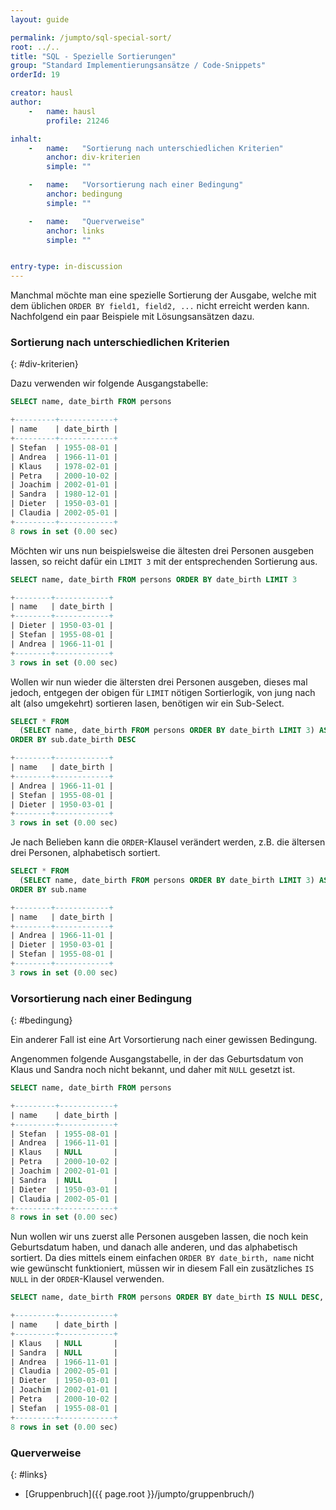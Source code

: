 ```yaml
---
layout: guide

permalink: /jumpto/sql-special-sort/
root: ../..
title: "SQL - Spezielle Sortierungen"
group: "Standard Implementierungsansätze / Code-Snippets"
orderId: 19

creator: hausl
author:
    -   name: hausl
        profile: 21246

inhalt:
    -   name:   "Sortierung nach unterschiedlichen Kriterien"
        anchor: div-kriterien
        simple: ""

    -   name:   "Vorsortierung nach einer Bedingung"
        anchor: bedingung
        simple: ""

    -   name:   "Querverweise"
        anchor: links
        simple: ""


entry-type: in-discussion
---
```


Manchmal möchte man eine spezielle Sortierung der Ausgabe, welche mit dem üblichen
`ORDER BY field1, field2, ...` nicht erreicht werden kann. Nachfolgend ein paar Beispiele
mit Lösungsansätzen dazu.


### Sortierung nach unterschiedlichen Kriterien
{: #div-kriterien}

Dazu verwenden wir folgende Ausgangstabelle:

~~~ sql
SELECT name, date_birth FROM persons

+---------+------------+
| name    | date_birth |
+---------+------------+
| Stefan  | 1955-08-01 |
| Andrea  | 1966-11-01 |
| Klaus   | 1978-02-01 |
| Petra   | 2000-10-02 |
| Joachim | 2002-01-01 |
| Sandra  | 1980-12-01 |
| Dieter  | 1950-03-01 |
| Claudia | 2002-05-01 |
+---------+------------+
8 rows in set (0.00 sec)
~~~


Möchten wir uns nun beispielsweise die ältesten drei Personen ausgeben lassen,
so reicht dafür ein `LIMIT 3` mit der entsprechenden Sortierung aus.

~~~ sql
SELECT name, date_birth FROM persons ORDER BY date_birth LIMIT 3

+--------+------------+
| name   | date_birth |
+--------+------------+
| Dieter | 1950-03-01 |
| Stefan | 1955-08-01 |
| Andrea | 1966-11-01 |
+--------+------------+
3 rows in set (0.00 sec)
~~~


Wollen wir nun wieder die ältersten drei Personen ausgeben, dieses mal jedoch, entgegen der obigen für `LIMIT` nötigen Sortierlogik,
 von jung nach alt (also umgekehrt) sortieren lasen, benötigen wir ein Sub-Select.

~~~ sql
SELECT * FROM
  (SELECT name, date_birth FROM persons ORDER BY date_birth LIMIT 3) AS sub
ORDER BY sub.date_birth DESC

+--------+------------+
| name   | date_birth |
+--------+------------+
| Andrea | 1966-11-01 |
| Stefan | 1955-08-01 |
| Dieter | 1950-03-01 |
+--------+------------+
3 rows in set (0.00 sec)
~~~


Je nach Belieben kann die `ORDER`-Klausel verändert werden, z.B. die ältersen drei Personen, alphabetisch sortiert.

~~~ sql
SELECT * FROM
  (SELECT name, date_birth FROM persons ORDER BY date_birth LIMIT 3) AS sub
ORDER BY sub.name

+--------+------------+
| name   | date_birth |
+--------+------------+
| Andrea | 1966-11-01 |
| Dieter | 1950-03-01 |
| Stefan | 1955-08-01 |
+--------+------------+
3 rows in set (0.00 sec)
~~~


### Vorsortierung nach einer Bedingung
{: #bedingung}

Ein anderer Fall ist eine Art Vorsortierung nach einer gewissen Bedingung.

Angenommen folgende Ausgangstabelle, in der das Geburtsdatum von
Klaus und Sandra noch nicht bekannt, und daher mit `NULL` gesetzt ist.

~~~ sql
SELECT name, date_birth FROM persons

+---------+------------+
| name    | date_birth |
+---------+------------+
| Stefan  | 1955-08-01 |
| Andrea  | 1966-11-01 |
| Klaus   | NULL       |
| Petra   | 2000-10-02 |
| Joachim | 2002-01-01 |
| Sandra  | NULL       |
| Dieter  | 1950-03-01 |
| Claudia | 2002-05-01 |
+---------+------------+
8 rows in set (0.00 sec)
~~~


Nun wollen wir uns zuerst alle Personen ausgeben lassen, die noch kein Geburtsdatum haben,
und danach alle anderen, und das alphabetisch sortiert. Da dies mittels einem einfachen
`ORDER BY date_birth, name` nicht wie gewünscht funktioniert, müssen wir in diesem Fall
ein zusätzliches `IS NULL` in der `ORDER`-Klausel verwenden.

~~~ sql
SELECT name, date_birth FROM persons ORDER BY date_birth IS NULL DESC, name

+---------+------------+
| name    | date_birth |
+---------+------------+
| Klaus   | NULL       |
| Sandra  | NULL       |
| Andrea  | 1966-11-01 |
| Claudia | 2002-05-01 |
| Dieter  | 1950-03-01 |
| Joachim | 2002-01-01 |
| Petra   | 2000-10-02 |
| Stefan  | 1955-08-01 |
+---------+------------+
8 rows in set (0.00 sec)
~~~


### Querverweise
{: #links}

- [Gruppenbruch]({{ page.root }}/jumpto/gruppenbruch/)
